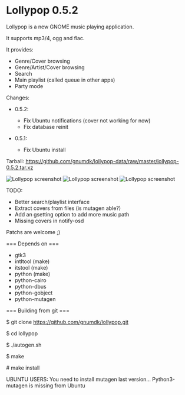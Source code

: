 Lollypop 0.5.2
========================

Lollypop is a new GNOME music playing application.

It supports mp3/4, ogg and flac.

It provides:
- Genre/Cover browsing
- Genre/Artist/Cover browsing
- Search
- Main playlist (called queue in other apps)
- Party mode

Changes:
* 0.5.2:
  - Fix Ubuntu notifications (cover not working for now)
  - Fix database reinit

* 0.5.1: 
  - Fix Ubuntu install

Tarball: https://github.com/gnumdk/lollypop-data/raw/master/lollypop-0.5.2.tar.xz

![Lollypop screenshot](https://github.com/gnumdk/lollypop-data/raw/master/lollypop1.png)
![Lollypop screenshot](https://github.com/gnumdk/lollypop-data/raw/master/lollypop2.png)
![Lollypop screenshot](https://github.com/gnumdk/lollypop-data/raw/master/lollypop3.png)

TODO:
- Better search/playlist interface
- Extract covers from files (is mutagen able?)
- Add an gsetting option to add more music path
- Missing covers in notify-osd

Patchs are welcome ;)


=== Depends on ===
- gtk3
- intltool (make)
- itstool (make)
- python (make)
- python-cairo
- python-dbus
- python-gobject
- python-mutagen



=== Building from git ===

$ git clone https://github.com/gnumdk/lollypop.git

$ cd lollypop

$ ./autogen.sh

$ make

\# make install


UBUNTU USERS:
You need to install mutagen last version... Python3-mutagen is missing from Ubuntu
